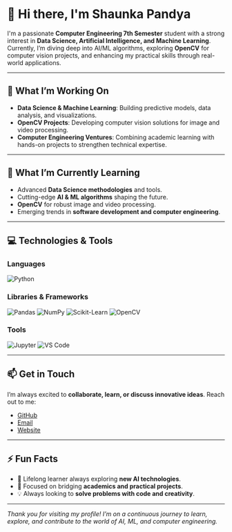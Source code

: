 # 👋 Hi there, I'm Shaunka Pandya

I'm a passionate **Computer Engineering 7th Semester** student with a strong interest in **Data Science, Artificial Intelligence, and Machine Learning**.  
Currently, I’m diving deep into AI/ML algorithms, exploring **OpenCV** for computer vision projects, and enhancing my practical skills through real-world applications.

---

## 🔭 What I’m Working On
- **Data Science & Machine Learning**: Building predictive models, data analysis, and visualizations.  
- **OpenCV Projects**: Developing computer vision solutions for image and video processing.  
- **Computer Engineering Ventures**: Combining academic learning with hands-on projects to strengthen technical expertise.  

---

## 🌱 What I’m Currently Learning
- Advanced **Data Science methodologies** and tools.  
- Cutting-edge **AI & ML algorithms** shaping the future.  
- **OpenCV** for robust image and video processing.  
- Emerging trends in **software development and computer engineering**.  

---

## 💻 Technologies & Tools
### Languages
![Python](https://img.shields.io/badge/-Python-3776AB?style=flat&logo=python&logoColor=white)

### Libraries & Frameworks
![Pandas](https://img.shields.io/badge/-Pandas-150458?style=flat&logo=pandas&logoColor=white)
![NumPy](https://img.shields.io/badge/-NumPy-013243?style=flat&logo=numpy&logoColor=white)
![Scikit-Learn](https://img.shields.io/badge/-Scikit--Learn-F7931E?style=flat&logo=scikitlearn&logoColor=white)
![OpenCV](https://img.shields.io/badge/-OpenCV-5C3EE8?style=flat&logo=opencv&logoColor=white)

### Tools
![Jupyter](https://img.shields.io/badge/-Jupyter-F37626?style=flat&logo=jupyter&logoColor=white)
![VS Code](https://img.shields.io/badge/-VS%20Code-007ACC?style=flat&logo=visual-studio-code&logoColor=white)

---

## 📫 Get in Touch
I’m always excited to **collaborate, learn, or discuss innovative ideas**. Reach out to me:  

- [GitHub](https://github.com/SRPpandya2004)  
- [Email](mailto:srndp2004@gmail.com)  
- [Website](https://sites.google.com/view/srp213/home)
---

## ⚡ Fun Facts
- 🚀 Lifelong learner always exploring **new AI technologies**.  
- 🎯 Focused on bridging **academics and practical projects**.  
- 💡 Always looking to **solve problems with code and creativity**.

---

*Thank you for visiting my profile! I’m on a continuous journey to learn, explore, and contribute to the world of AI, ML, and computer engineering.*  
